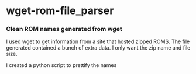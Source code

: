 # wget-rom-file_parser
### Clean ROM names generated from wget

I used wget to get information from a site that hosted zipped ROMS.
The file generated contained a bunch of extra data. I only want the zip name and file size.

I created a python script to prettify the names
